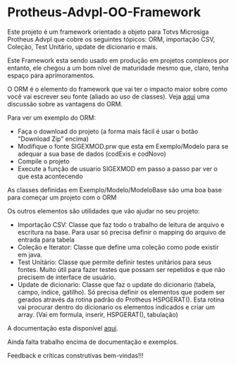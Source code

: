 # Protheus-Advpl-OO-Framework
Este projeto é um framework orientado a objeto para Totvs Microsiga Protheus Advpl que cobre os seguintes tópicos: ORM, importação CSV, Coleção, Test Unitário, update de dicionario e mais. 

Este Framework esta sendo usado em produção em projetos complexos por entanto, ele chegou a um bom nível de maturidade mesmo que, claro, tenha espaço para aprimoramentos.

O ORM é o elemento do framework que vai ter o impacto maior sobre como você vai escrever seu fonte (aliado ao uso de classes). Veja <a href="http://www.sigawarepb.com.br/frameworkDoc/Sigaware_FRAMEWORK_modelo_vantagens.pdf" target="_blank">aqui</a> uma discussão sobre as vantagens do ORM. 

Para ver um exemplo do ORM:
<ul>
  <li> Faça o download do projeto (a forma mais fácil é usar o botão "Download Zip" encima)</li>
  <li> Modifique o fonte SIGEXMOD.prw que esta em Exemplo/Modelo para se adequar a sua base de dados (codExis e codNovo)  </li>
  <li> Compile o projeto </li>
  <li> Execute a função de usuario SIGEXMOD em passo a passo par ver o que esta acontecendo </li>
</ul>

As classes definidas em Exemplo/Modelo/ModeloBase são uma boa base para começar um projeto com o ORM

Os outros elementos são utilidades que vão ajudar no seu projeto:
<ul>
  <li> Importação CSV: Classe que faz todo o trabalho de leitura de arquivo e escritura na base. Para usar só precisa definir o mapping do arquivo de entrada para tabela </li>
  <li> Coleção e Iterator: Classe que define uma coleção como pode existir em java. </li>
  <li> Test Unitário: Classe que permite definir testes unitários para seus fontes. Muito útil para fazer testes que possam ser repetidos e que não precisem de interface de usuário.</li>
  <li> Update de dicionario: Classe que faz o update do dicionario (tabela, campo, indice, gatilho). Só precisa definir os elementos que podem ser gerados através da rotina padrão do Protheus HSPGERAT(). Esta rotina vai procurar dentro do dicionario os elementos indicados e criar um array. (Vai em formula, inserir, HSPGERAT(), tabulação) </li>
</ul>

A documentação esta disponível <a href="http://www.sigawarepb.com.br/frameworkDoc" target="_blank">aqui</a>.

Ainda falta trabalho encima de documentação e exemplos. 

Feedback e críticas construtivas bem-vindas!!!



